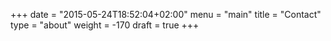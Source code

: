 +++
date = "2015-05-24T18:52:04+02:00"
menu = "main"
title = "Contact"
type = "about"
weight = -170
draft = true
+++